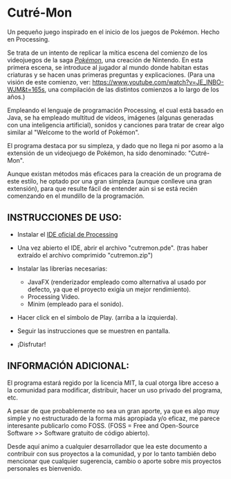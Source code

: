 # Cutré-Mon
Un pequeño juego inspirado en el inicio de los juegos de Pokémon. Hecho en Processing.

Se trata de un intento de replicar la mítica escena del comienzo de los videojuegos de la saga [*Pokémon*](https://es.wikipedia.org/wiki/Pokémon), una creación de Nintendo.
En esta primera escena, se introduce al jugador al mundo donde habitan estas criaturas y se hacen unas primeras preguntas y explicaciones.
(Para una visión de este comienzo, ver: https://www.youtube.com/watch?v=JE_INBO-WJM&t=165s, una compilación de las distintos comienzos a lo largo de los años.)

Empleando el lenguaje de programación Processing, el cual está basado en Java, se ha empleado multitud de vídeos, imágenes (algunas generadas con una inteligencia artificial), sonidos y canciones para tratar de crear algo similar al "Welcome to the world of Pokémon".

El programa destaca por su simpleza, y dado que no llega ni por asomo a la extensión de un videojuego de Pokémon, ha sido denominado: "Cutré-Mon".

Aunque existan métodos más eficaces para la creación de un programa de este estilo, he optado por una gran simpleza (aunque conlleve una gran extensión),
para que resulte fácil de entender aún si se está recién comenzando en el mundillo de la programación.


## INSTRUCCIONES DE USO:

-  Instalar el [IDE oficial de Processing](https://processing.org/download)

-  Una vez abierto el IDE, abrir el archivo "cutremon.pde". (tras haber extraído el archivo comprimido "cutremon.zip")

-  Instalar las librerías necesarias:   
   - JavaFX (renderizador empleado como alternativa al usado por defecto, ya que el proyecto exigía un mejor rendimiento).
   - Processing Video.
   - Minim (empleado para el sonido).

-  Hacer click en el símbolo de Play. (arriba a la izquierda).

-  Seguir las instrucciones que se muestren en pantalla.

-  ¡Disfrutar!



## INFORMACIÓN ADICIONAL:

El programa estará regido por la licencia MIT, la cual otorga libre acceso a la comunidad para modificar, distribuir, hacer un uso privado del programa, etc.

A pesar de que probablemente no sea un gran aporte, ya que es algo muy simple y no estructurado de la forma más apropiada y/o eficaz, me parece interesante publicarlo como FOSS.
(FOSS = Free and Open-Source Software  >> Software gratuito de código abierto). 

Desde aquí animo a cualquier desarrollador que lea este documento a contribuir con sus proyectos a la comunidad, y por lo tanto también debo mencionar que cualquier sugerencia, cambio o aporte sobre mis proyectos personales es bienvenido.
